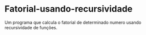 # Fatorial-usando-recursividade
Um programa que calcula o fatorial de determinado numero usando recursividade de funções.

